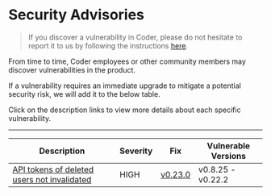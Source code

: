 # Security Advisories

> If you discover a vulnerability in Coder, please do not hesitate to report it to us by following the instructions [here](https://github.com/coder/coder/blob/main/SECURITY.md).

From time to time, Coder employees or other community members may discover vulnerabilities in the product.

If a vulnerability requires an immediate upgrade to mitigate a potential security risk, we will add it to the below table.

Click on the description links to view more details about each specific vulnerability.

---

| Description                                                                        | Severity | Fix                                                            | Vulnerable Versions |
| ---------------------------------------------------------------------------------- | -------- | -------------------------------------------------------------- | ------------------- |
| [API tokens of deleted users not invalidated](./0001_user_apikeys_invalidation.md) | HIGH     | [v0.23.0](https://github.com/coder/coder/releases/tag/v0.23.0) | v0.8.25 - v0.22.2   |
